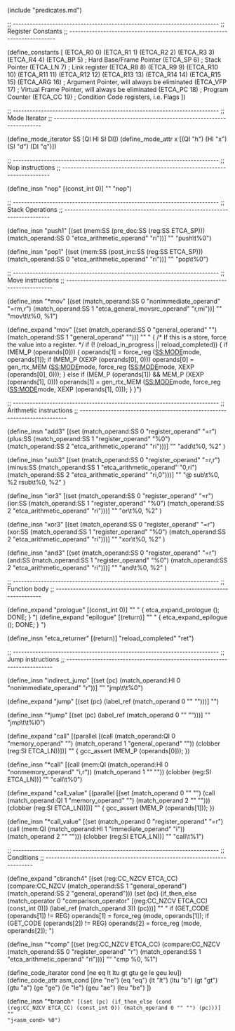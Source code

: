 
(include "predicates.md")

;; -------------------------------------------------------------------------
;; Register Constants
;; -------------------------------------------------------------------------

(define_constants
[	(ETCA_R0	0)
	(ETCA_R1	1)
	(ETCA_R2	2)
	(ETCA_R3	3)
	(ETCA_R4	4)
	(ETCA_BP	5)   ; Hard Base/Frame Pointer
	(ETCA_SP	6)   ; Stack Pointer
	(ETCA_LN	7)   ; Link register
	(ETCA_R8	8)
	(ETCA_R9	9)
	(ETCA_R10	10)
	(ETCA_R11	11)
	(ETCA_R12	12)
	(ETCA_R13	13)
	(ETCA_R14	14)
	(ETCA_R15	15)
	(ETCA_ARG	16)  ; Argument Pointer, will always be eliminated
	(ETCA_VFP	17)  ; Virtual Frame Pointer, will always be eliminated
	(ETCA_PC	18)  ; Program Counter
	(ETCA_CC	19)  ; Condition Code registers, i.e. Flags
])


;; -------------------------------------------------------------------------
;; Mode Iterator
;; -------------------------------------------------------------------------

(define_mode_iterator SS [QI HI SI DI])
(define_mode_attr x [(QI "h") (HI "x") (SI "d") (DI "q")])


;; -------------------------------------------------------------------------
;; Nop instructions
;; -------------------------------------------------------------------------

(define_insn "nop"
  [(const_int 0)]
  ""
  "nop")

;; -------------------------------------------------------------------------
;; Stack Operations
;; -------------------------------------------------------------------------



(define_insn "push<mode>1"
  [(set (mem:SS (pre_dec:SS (reg:SS ETCA_SP)))
        (match_operand:SS 0 "etca_arithmetic_operand" "ri"))]
  ""
  "push<x>\t%<x>0")

(define_insn "pop<mode>1"
  [(set (mem:SS (post_inc:SS (reg:SS ETCA_SP)))
        (match_operand:SS 0 "etca_arithmetic_operand" "ri"))]
  ""
  "pop<x>\t%<x>0")

;; -------------------------------------------------------------------------
;; Move instructions
;; -------------------------------------------------------------------------


(define_insn "*mov<mode>"
 [(set (match_operand:SS 0 "nonimmediate_operand" "=rm,r")
	   (match_operand:SS 1 "etca_general_movsrc_operand" "r,mi"))]
  ""
  "mov\\t\\t%<x>0, %<x>1")

(define_expand "mov<mode>"
   [(set (match_operand:SS 0 "general_operand" "")
 	     (match_operand:SS 1 "general_operand" ""))]
   ""
  "
{
  /* If this is a store, force the value into a register.  */
  if (! (reload_in_progress || reload_completed))
  {
    if (MEM_P (operands[0]))
    {
      operands[1] = force_reg (<SS:MODE>mode, operands[1]);
      if (MEM_P (XEXP (operands[0], 0)))
        operands[0] = gen_rtx_MEM (<SS:MODE>mode, force_reg (<SS:MODE>mode, XEXP (operands[0], 0)));
    }
    else
      if (MEM_P (operands[1])
          && MEM_P (XEXP (operands[1], 0)))
        operands[1] = gen_rtx_MEM (<SS:MODE>mode, force_reg (<SS:MODE>mode, XEXP (operands[1], 0)));
  }
}")

;; -------------------------------------------------------------------------
;; Arithmetic instructions
;; -------------------------------------------------------------------------

(define_insn "add<mode>3"
  [(set (match_operand:SS 0 "register_operand" "=r")
	  (plus:SS
	   (match_operand:SS 1 "register_operand" "%0")
	   (match_operand:SS 2 "etca_arithmetic_operand" "ri")))]
  ""
  "add<x>\\t%<x>0, %<x>2"
)

(define_insn "sub<mode>3"
  [(set (match_operand:SS 0 "register_operand" "=r,r")
	  (minus:SS
	   (match_operand:SS 1 "etca_arithmetic_operand" "0,ri")
	   (match_operand:SS 2 "etca_arithmetic_operand" "ri,0")))]
  ""
  "@
  sub<x>\\t%<x>0, %<x>2
  rsub<x>\\t%<x>0, %<x>2"
)

(define_insn "ior<mode>3"
  [(set (match_operand:SS 0 "register_operand" "=r")
	  (ior:SS
	   (match_operand:SS 1 "register_operand" "%0")
	   (match_operand:SS 2 "etca_arithmetic_operand" "ri")))]
  ""
  "or<x>\\t%<x>0, %<x>2"
)

(define_insn "xor<mode>3"
  [(set (match_operand:SS 0 "register_operand" "=r")
	  (xor:SS
	   (match_operand:SS 1 "register_operand" "%0")
	   (match_operand:SS 2 "etca_arithmetic_operand" "ri")))]
  ""
  "xor<x>\\t%<x>0, %<x>2"
)

(define_insn "and<mode>3"
  [(set (match_operand:SS 0 "register_operand" "=r")
	  (and:SS
	   (match_operand:SS 1 "register_operand" "%0")
	   (match_operand:SS 2 "etca_arithmetic_operand" "ri")))]
  ""
  "and<x>\\t%<x>0, %<x>2"
)


;; -------------------------------------------------------------------------
;; Function body
;; -------------------------------------------------------------------------

(define_expand "prologue"
  [(const_int 0)]
  ""
  "
{
  etca_expand_prologue ();
  DONE;
}
")
(define_expand "epilogue"
  [(return)]
  ""
  "
{
  etca_expand_epilogue ();
  DONE;
}
")


(define_insn "etca_returner"
  [(return)]
  "reload_completed"
  "ret")


;; -------------------------------------------------------------------------
;; Jump instructions
;; -------------------------------------------------------------------------

(define_insn "indirect_jump"
 [(set (pc) (match_operand:HI 0 "nonimmediate_operand" "r"))]
  ""
  "jmp\\t\\t%0")

(define_expand "jump"
  [(set (pc)
	(label_ref (match_operand 0 "" "")))]
  "")

(define_insn "*jump"
  [(set (pc)
	(label_ref (match_operand 0 "" "")))]
  ""
  "jmp\\t\\t%l0")

(define_expand "call"
  [(parallel [(call (match_operand:QI 0 "memory_operand" "")
                    (match_operand 1 "general_operand" ""))
              (clobber (reg:SI ETCA_LN))])]
  ""
{
  gcc_assert (MEM_P (operands[0]));
})


(define_insn "*call"
  [(call (mem:QI (match_operand:HI
		  0 "nonmemory_operand" "i,r"))
	 (match_operand 1 "" ""))
   (clobber (reg:SI ETCA_LN))]
  ""
  "call\\t%0")

(define_expand "call_value"
  [(parallel [(set (match_operand 0 "" "")
                    (call (match_operand:QI 1 "memory_operand" "")
                     (match_operand 2 "" "")))
              (clobber (reg:SI ETCA_LN))])]
  ""
{
  gcc_assert (MEM_P (operands[1]));
})

(define_insn "*call_value"
  [(set (match_operand 0 "register_operand" "=r")
	(call (mem:QI (match_operand:HI
		       1 "immediate_operand" "i"))
	      (match_operand 2 "" "")))
   (clobber (reg:SI ETCA_LN))]
  ""
  "call\\t%1")


;; -------------------------------------------------------------------------
;; Conditions
;; -------------------------------------------------------------------------

(define_expand "cbranch<mode>4"
  [(set (reg:CC_NZCV ETCA_CC)
        (compare:CC_NZCV
         (match_operand:SS 1 "general_operand")
         (match_operand:SS 2 "general_operand")))
   (set (pc)
        (if_then_else (match_operator 0 "comparison_operator"
                       [(reg:CC_NZCV ETCA_CC) (const_int 0)])
                      (label_ref (match_operand 3))
                      (pc)))]
  ""
  "
  if (GET_CODE (operands[1]) != REG)
	operands[1] = force_reg (<MODE>mode, operands[1]);
  if (GET_CODE (operands[2]) != REG)
	operands[2] = force_reg (<MODE>mode, operands[2]);
  ")

(define_insn "*comp<mode>"
  [(set (reg:CC_NZCV ETCA_CC)
        (compare:CC_NZCV
         (match_operand:SS 0 "register_operand" "r")
         (match_operand:SS 1 "etca_arithmetic_operand" "ri")))]
  ""
  "cmp<x>	%<x>0, %<x>1")



(define_code_iterator cond [ne eq lt ltu gt gtu ge le geu leu])
(define_code_attr asm_cond [(ne "ne") (eq "eq") (lt "lt") (ltu "b")
		      (gt "gt") (gtu "a") (ge "ge") (le "le")
		      (geu "ae") (leu "be") ])



(define_insn "*branch<code>"
  [(set (pc)
	(if_then_else (cond (reg:CC_NZCV ETCA_CC)
			            (const_int 0))
		          (match_operand 0 "" "")
		          (pc)))]
  ""
  "j<asm_cond>		%0")
